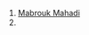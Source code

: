 1. [ Mabrouk Mahadi ](https://mabroukmahdhi.medium.com/building-seamless-ci-cd-pipelines-in-c-with-adotnet-fluent-edition-e7ba87de4bae)
2. 